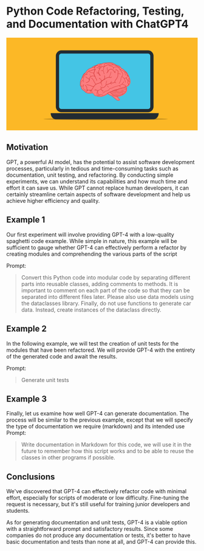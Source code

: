 
# Python Code Refactoring, Testing, and Documentation with ChatGPT4

![](https://raw.githubusercontent.com/aaronroman/gpt-coding-test/main/images/header.png)

## Motivation

GPT, a powerful AI model, has the potential to assist software development processes, particularly in tedious and time-consuming tasks such as documentation, unit testing, and refactoring. By conducting simple experiments, we can understand its capabilities and how much time and effort it can save us. While GPT cannot replace human developers, it can certainly streamline certain aspects of software development and help us achieve higher efficiency and quality.

## Example 1

Our first experiment will involve providing GPT-4 with a low-quality spaghetti code example. While simple in nature, this example will be sufficient to gauge whether GPT-4 can effectively perform a refactor by creating modules and comprehending the various parts of the script

Prompt: 
> Convert this Python code into modular code by separating different parts into reusable classes, adding comments to methods. It is important to comment on each part of the code so that they can be separated into different files later. Please also use data models using the dataclasses library. Finally, do not use functions to generate car data. Instead, create instances of the dataclass directly.


## Example 2
In the following example, we will test the creation of unit tests for the modules that have been refactored. We will provide GPT-4 with the entirety of the generated code and await the results.

Prompt:
> Generate unit tests

## Example 3
Finally, let us examine how well GPT-4 can generate documentation. The process will be similar to the previous example, except that we will specify the type of documentation we require (markdown) and its intended use
Prompt:

> Write  documentation in Markdown for this code, we will use it in the future to remember how this script works and to be able to reuse the classes in other programs if possible.



## Conclusions
We've discovered that GPT-4 can effectively refactor code with minimal effort, especially for scripts of moderate or low difficulty. Fine-tuning the request is necessary, but it's still useful for training junior developers and students.

As for generating documentation and unit tests, GPT-4 is a viable option with a straightforward prompt and satisfactory results. Since some companies do not produce any documentation or tests, it's better to have basic documentation and tests than none at all, and GPT-4 can provide this.
